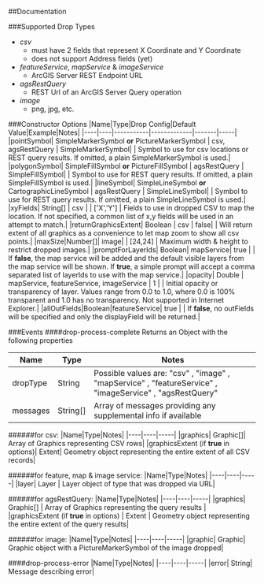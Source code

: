 ##Documentation

###Supported Drop Types

- _csv_
	- must have 2 fields that represent X Coordinate and Y Coordinate
	- does not support Address fields (yet)
- _featureService_, _mapService_ & _imageService_
	- ArcGIS Server REST Endpoint URL
- _agsRestQuery_
	- REST Url of an ArcGIS Server Query operation
- _image_ 
	- png, jpg, etc.
	
###Constructor Options
|Name|Type|Drop Config|Default Value|Example|Notes|
|----|----|-----------|-------------|-------|-----|
|pointSymbol| SimpleMarkerSymbol __or__ PictureMarkerSymbol | csv, agsRestQuery | SimpleMarkerSymbol| | Symbol to use for csv locations or REST query results. If omitted, a plain SimpleMarkerSymbol is used.|
|polygonSymbol| SimpleFillSymbol __or__ PictureFillSymbol | agsRestQuery | SimpleFillSymbol| | Symbol to use for REST query results. If omitted, a plain SimpleFillSymbol is used.|
|lineSymbol| SimpleLineSymbol __or__ CartographicLineSymbol | agsRestQuery | SimpleLineSymbol| | Symbol to use for REST query results. If omitted, a plain SimpleLineSymbol is used.|
|xyFields| String[] | csv |  | ['X','Y'] | Fields to use in dropped CSV to map the location. If not specified, a common list of x,y fields will be used in an attempt to match.|
|returnGraphicsExtent| Boolean | csv | false| | Will return extent of all graphics as a convenience to let map zoom to show all csv points.|
|maxSize|Number[]| image|  | [24,24] | Maximum width & height to restrict dropped images.|
|promptForLayerIds| Boolean| mapService| true | | If __false__, the map service will be added and the default visible layers from the map service will be shown. If __true__, a simple prompt will accept a comma separated list of layerIds to use with the map service.|
|opacity| Double | mapService, featureService, imageService | 1 | | Initial opacity or transparency of layer. Values range from 0.0 to 1.0, where 0.0 is 100% transparent and 1.0 has no transparency. Not supported in Internet Explorer.|
|allOutFields|Boolean|featureService| true | | If __false__, no outFields will be specified and only the displayField will be returned.|


###Events
####drop-process-complete
Returns an Object with the following properties

|Name|Type|Notes|
|----|----|-----|
|dropType |String|Possible values are: "csv" , "image" , "mapService" , "featureService" , "imageService" , "agsRestQuery"|
|messages| String[]| Array of messages providing any supplemental info if available

######for csv:
|Name|Type|Notes|
|----|----|-----|
|graphics| Graphic[]| Array of Graphics representing CSV rows|
|graphicsExtent (if __true__ in options)| Extent| Geometry object representing the entire extent of all CSV records|

######for feature, map & image service:
|Name|Type|Notes|
|----|----|-----|
|layer| Layer | Layer object of type that was dropped via URL|

######for agsRestQuery:
|Name|Type|Notes|
|----|----|-----|
|graphics| Graphic[] | Array of Graphics representing the query results |
|graphicsExtent (if __true__ in options) | Extent | Geometry object representing the entire extent of the query results|

######for image:
|Name|Type|Notes|
|----|----|-----|
|graphic| Graphic| Graphic object with a PictureMarkerSymbol of the image dropped|

####drop-process-error
|Name|Type|Notes|
|----|----|-----|
|error| String| Message describing error|



